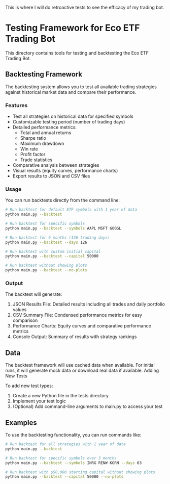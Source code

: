 This is where I will do retroactive tests to see the efficacy of my trading bot.

# Testing Framework for Eco ETF Trading Bot

This directory contains tools for testing and backtesting the Eco ETF Trading Bot.

## Backtesting Framework

The backtesting system allows you to test all available trading strategies against historical market data and compare their performance.

### Features

- Test all strategies on historical data for specified symbols
- Customizable testing period (number of trading days)
- Detailed performance metrics:
  - Total and annual returns
  - Sharpe ratio
  - Maximum drawdown
  - Win rate
  - Profit factor
  - Trade statistics
- Comparative analysis between strategies
- Visual results (equity curves, performance charts)
- Export results to JSON and CSV files

### Usage

You can run backtests directly from the command line:

```bash
# Run backtest for default ETF symbols with 1 year of data
python main.py --backtest

# Run backtest for specific symbols
python main.py --backtest --symbols AAPL MSFT GOOGL

# Run backtest for 6 months (126 trading days)
python main.py --backtest --days 126

# Run backtest with custom initial capital
python main.py --backtest --capital 50000

# Run backtest without showing plots
python main.py --backtest --no-plots
```

### Output

The backtest will generate:

1. JSON Results File: Detailed results including all trades and daily portfolio values
2. CSV Summary File: Condensed performance metrics for easy comparison
3. Performance Charts: Equity curves and comparative performance metrics
4. Console Output: Summary of results with strategy rankings

## Data

The backtest framework will use cached data when available. For initial runs, it will generate mock data or download real data if available.
Adding New Tests

To add new test types:

1. Create a new Python file in the tests directory
2. Implement your test logic
3. (Optional) Add command-line arguments to main.py to access your test

## Examples
To use the backtesting functionality, you can run commands like:

```bash
# Run backtest for all strategies with 1 year of data
python main.py --backtest

# Run backtest for specific symbols over 3 months
python main.py --backtest --symbols INRG RENW KGRN --days 63

# Run backtest with $50,000 starting capital without showing plots
python main.py --backtest --capital 50000 --no-plots